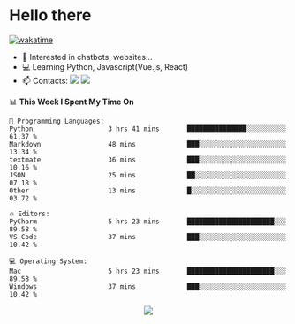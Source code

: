 # Hello there

[![wakatime](https://wakatime.com/badge/user/018bd4cf-9224-4729-b4f3-31fc6a93ca34.svg)](https://wakatime.com/@flamescoder)

- 👀 Interested in chatbots, websites...
- 💻 Learning Python, Javascript(Vue.js, React)
- 📫 Contacts: <a href="https://t.me/FlameCoder0_0" target="_blank"><img src="https://img.shields.io/badge/telegram-0088cc?logo=telegram&logoColor=white"/></a> <a href="https://discord.gg/3wt8QRndjm" target="_blank"><img src="https://img.shields.io/badge/discord-5865F2?logo=discord&logoColor=white"/></a>

<!--START_SECTION:waka-->
📊 **This Week I Spent My Time On** 

```text
💬 Programming Languages: 
Python                   3 hrs 41 mins       ███████████████░░░░░░░░░░   61.37 % 
Markdown                 48 mins             ███░░░░░░░░░░░░░░░░░░░░░░   13.34 % 
textmate                 36 mins             ███░░░░░░░░░░░░░░░░░░░░░░   10.16 % 
JSON                     25 mins             ██░░░░░░░░░░░░░░░░░░░░░░░   07.18 % 
Other                    13 mins             █░░░░░░░░░░░░░░░░░░░░░░░░   03.72 % 

🔥 Editors: 
PyCharm                  5 hrs 23 mins       ██████████████████████░░░   89.58 % 
VS Code                  37 mins             ███░░░░░░░░░░░░░░░░░░░░░░   10.42 % 

💻 Operating System: 
Mac                      5 hrs 23 mins       ██████████████████████░░░   89.58 % 
Windows                  37 mins             ███░░░░░░░░░░░░░░░░░░░░░░   10.42 % 
```


<!--END_SECTION:waka-->

<div align="center">
  <img src="https://komarev.com/ghpvc/?username=FlamesC0der&style=flat-square&color=red"/>
</div>
